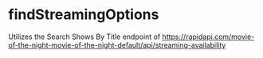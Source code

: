 # findStreamingOptions

Utilizes the Search Shows By Title endpoint of https://rapidapi.com/movie-of-the-night-movie-of-the-night-default/api/streaming-availability
